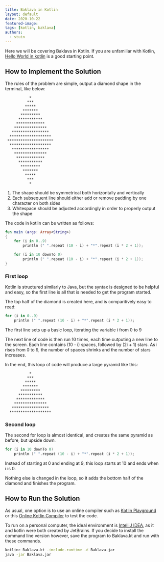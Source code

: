 ```yaml
---
title: Baklava in Kotlin
layout: default
date: 2020-10-22
featured-image:
tags: [kotlin, baklava]
authors:
  - stuin
---
```


Here we will be covering Baklava in Kotlin.
If you are unfamiliar with Kotlin, [Hello World in kotlin][1] is a good starting point.

## How to Implement the Solution
The rules of the problem are simple, output a diamond shape in the terminal, like below:

               *
              ***
             *****
            *******
           *********
          ***********
         *************
        ***************
       *****************
      *******************
     *********************
      *******************
       *****************
        ***************
         *************
          ***********
           *********
            *******
             *****
              ***
               *

1.  The shape should be symmetrical both horizontally and vertically
2.  Each subsequent line should either add or remove padding by one character on both sides
3.  Whitespace should be adjusted accordingly in order to properly output the shape

The code in kotlin can be written as follows:
```kotlin
fun main (args: Array<String>)
{
    for (i in 0..9)
        println (" ".repeat (10 - i) + "*".repeat (i * 2 + 1));

    for (i in 10 downTo 0)
        println (" ".repeat (10 - i) + "*".repeat (i * 2 + 1));
}
```

### First loop
Kotlin is structured similarly to Java, but the syntax is designed to be helpful and easy, so the first line is all that is needed to get the program started.

The top half of the diamond is created here, and is comparitively easy to read:
```kotlin
for (i in 0..9)
    println (" ".repeat (10 - i) + "*".repeat (i * 2 + 1));
```
The first line sets up a basic loop, iterating the variable i from 0 to 9

The next line of code is then run 10 times, each time outputing a new line to the screen.
Each line contains (10 - i) spaces, followed by (2i + 1) stars. As i rises from 0 to 9, the number of spaces shrinks and the number of stars increases.

In the end, this loop of code will produce a large pyramid like this:

               *
              ***
             *****
            *******
           *********
          ***********
         *************
        ***************
       *****************
      *******************

### Second loop
The second for loop is almost identical, and creates the same pyramid as before, but upside down.
```kotlin
for (i in 10 downTo 0)
    println (" ".repeat (10 - i) + "*".repeat (i * 2 + 1));
```
Instead of starting at 0 and ending at 9, this loop starts at 10 and ends when i is 0.

Nothing else is changed in the loop, so it adds the bottom half of the diamond and finishes the program.

## How to Run the Solution
As usual, one option is to use an online compiler such as [Kotlin Playground][2] or this [Online Kotlin Compiler][3] to test the code.

To run on a personal computer, the ideal environment is [IntelliJ IDEA][4], as it and kotlin were both created by JetBrains.
If you decide to install the command line version however, save the program to Baklava.kt and run with these commands.
```bash
kotlinc Baklava.kt -include-runtime -d Baklava.jar
java -jar Baklava.jar
```

[1]: https://sample-programs.therenegadecoder.com/projects/hello-world/kotlin/
[2]: https://pl.kotl.in/qd-RaQfZ7
[3]: https://www.tutorialspoint.com/compile_kotlin_online.php
[4]: https://www.jetbrains.com/idea/